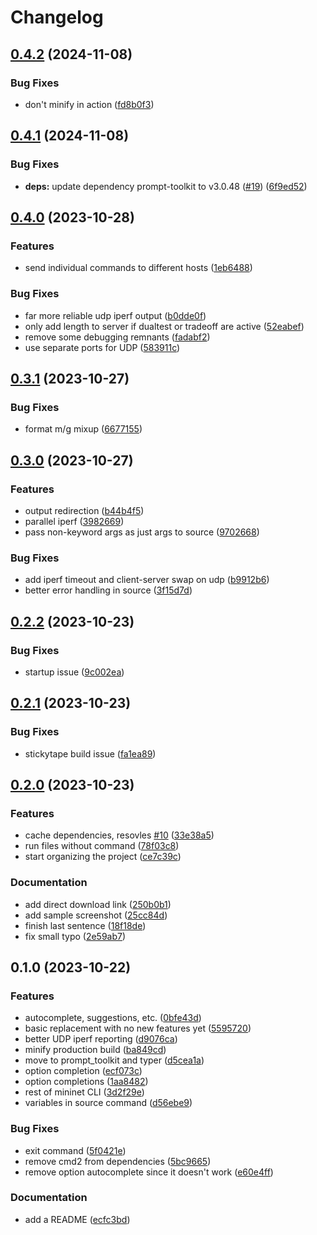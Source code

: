 # Changelog

## [0.4.2](https://github.com/oplik0/mn2/compare/v0.4.1...v0.4.2) (2024-11-08)


### Bug Fixes

* don't minify in action ([fd8b0f3](https://github.com/oplik0/mn2/commit/fd8b0f3d8bcaa4715658b1181d5b19d7f5bb5094))

## [0.4.1](https://github.com/oplik0/mn2/compare/v0.4.0...v0.4.1) (2024-11-08)


### Bug Fixes

* **deps:** update dependency prompt-toolkit to v3.0.48 ([#19](https://github.com/oplik0/mn2/issues/19)) ([6f9ed52](https://github.com/oplik0/mn2/commit/6f9ed52f20b97e7c51469c3ea3617bbe65061ffb))

## [0.4.0](https://github.com/oplik0/mn2/compare/v0.3.1...v0.4.0) (2023-10-28)


### Features

* send individual commands to different hosts ([1eb6488](https://github.com/oplik0/mn2/commit/1eb64883c42219a402c84503d64a99e823833410))


### Bug Fixes

* far more reliable udp iperf output ([b0dde0f](https://github.com/oplik0/mn2/commit/b0dde0fc805dade821a2ee333029560e5cd3b585))
* only add length to server if dualtest or tradeoff are active ([52eabef](https://github.com/oplik0/mn2/commit/52eabefba11b88b9e0e3f7f59dfba35e53df573c))
* remove some debugging remnants ([fadabf2](https://github.com/oplik0/mn2/commit/fadabf27a4a6b29038ca644b435be631980b07d4))
* use separate ports for UDP ([583911c](https://github.com/oplik0/mn2/commit/583911c4803c9221e639d59d918b5e7d8fb806a3))

## [0.3.1](https://github.com/oplik0/mn2/compare/v0.3.0...v0.3.1) (2023-10-27)


### Bug Fixes

* format m/g mixup ([6677155](https://github.com/oplik0/mn2/commit/667715530220cedcf55de7c63568a99bc3fe1e43))

## [0.3.0](https://github.com/oplik0/mn2/compare/v0.2.2...v0.3.0) (2023-10-27)


### Features

* output redirection ([b44b4f5](https://github.com/oplik0/mn2/commit/b44b4f547ae133aaa6f29571cd74b2566b973765))
* parallel iperf ([3982669](https://github.com/oplik0/mn2/commit/398266913dfba806118125fa663cfc7bdad65260))
* pass non-keyword args as just args to source ([9702668](https://github.com/oplik0/mn2/commit/97026683b73260528fc7d6eca5f359535c66b194))


### Bug Fixes

* add iperf timeout and client-server swap on udp ([b9912b6](https://github.com/oplik0/mn2/commit/b9912b63eadd20e7875f3ad1200765d5d985f12a))
* better error handling in source ([3f15d7d](https://github.com/oplik0/mn2/commit/3f15d7dcbea23e56abbd2328a410f5d4dcaae490))

## [0.2.2](https://github.com/oplik0/mn2/compare/v0.2.1...v0.2.2) (2023-10-23)


### Bug Fixes

* startup issue ([9c002ea](https://github.com/oplik0/mn2/commit/9c002ea14078ef2a25de0bae624318bcb4b641a5))

## [0.2.1](https://github.com/oplik0/mn2/compare/v0.2.0...v0.2.1) (2023-10-23)


### Bug Fixes

* stickytape build issue ([fa1ea89](https://github.com/oplik0/mn2/commit/fa1ea8905630317292b7654f2512ab5185559b64))

## [0.2.0](https://github.com/oplik0/mn2/compare/v0.1.0...v0.2.0) (2023-10-23)


### Features

* cache dependencies, resovles [#10](https://github.com/oplik0/mn2/issues/10) ([33e38a5](https://github.com/oplik0/mn2/commit/33e38a50b75dd2ad0f78a0ab77383736147c40a9))
* run files without command ([78f03c8](https://github.com/oplik0/mn2/commit/78f03c8b934505cc3578901da508a7653877bea4))
* start organizing the project ([ce7c39c](https://github.com/oplik0/mn2/commit/ce7c39c93ef3c826951b75ccea7a3b6592c29f88))


### Documentation

* add direct download link ([250b0b1](https://github.com/oplik0/mn2/commit/250b0b16bb5687187a3e38e7d43336b2d4dd9daa))
* add sample screenshot ([25cc84d](https://github.com/oplik0/mn2/commit/25cc84db9aa5f1e2c8da37043336eea721391fa9))
* finish last sentence ([18f18de](https://github.com/oplik0/mn2/commit/18f18de23bec634aeea2f6bb27b786873980dc36))
* fix small typo ([2e59ab7](https://github.com/oplik0/mn2/commit/2e59ab7412b2e23e59a49ad06048864c638c8788))

## 0.1.0 (2023-10-22)


### Features

* autocomplete, suggestions, etc. ([0bfe43d](https://github.com/oplik0/mn2/commit/0bfe43d973767f2f8b5a3e246801150f36400a2c))
* basic replacement with no new features yet ([5595720](https://github.com/oplik0/mn2/commit/5595720c5563a90de054f11c297a9a3782a3bf02))
* better UDP iperf reporting ([d9076ca](https://github.com/oplik0/mn2/commit/d9076ca43633a3ea8e925d9ab7f6311bf96df1eb))
* minify production build ([ba849cd](https://github.com/oplik0/mn2/commit/ba849cd4830fe640c9c842aef848d3ac327bad64))
* move to prompt_toolkit and typer ([d5cea1a](https://github.com/oplik0/mn2/commit/d5cea1a92384928e8476e52f6ad4204be82c80d0))
* option completion ([ecf073c](https://github.com/oplik0/mn2/commit/ecf073c8007c96df26f7f47b7f42ae3fa8ca80a1))
* option completions ([1aa8482](https://github.com/oplik0/mn2/commit/1aa848261f3fb52ab48fd84038df129fa6a28fd4))
* rest of mininet CLI ([3d2f29e](https://github.com/oplik0/mn2/commit/3d2f29e6b748e11fac89d7015e8fd6b934f6ca01))
* variables in source command ([d56ebe9](https://github.com/oplik0/mn2/commit/d56ebe98a5eaa057ba737ae860cccfad5a19aa21))


### Bug Fixes

* exit command ([5f0421e](https://github.com/oplik0/mn2/commit/5f0421e1ca6ed85c8ad5f7321f71ebf9d3e38fa5))
* remove cmd2 from dependencies ([5bc9665](https://github.com/oplik0/mn2/commit/5bc96653f58aeefc44be8b2147a778f137f26dde))
* remove option autocomplete since it doesn't work ([e60e4ff](https://github.com/oplik0/mn2/commit/e60e4ff4407603c871cd69df5372e25794436330))


### Documentation

* add a README ([ecfc3bd](https://github.com/oplik0/mn2/commit/ecfc3bd77c26e7f65e810c056cc5cd43d3108aa6))
